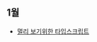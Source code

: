 ## 1월

- [멀리 보기위한 타입스크립트](https://velog.io/@koreanthuglife/%EB%A9%80%EB%A6%AC-%EB%B3%B4%EA%B8%B0%EC%9C%84%ED%95%9C-%ED%83%80%EC%9E%85%EC%8A%A4%ED%81%AC%EB%A6%BD%ED%8A%B8)
